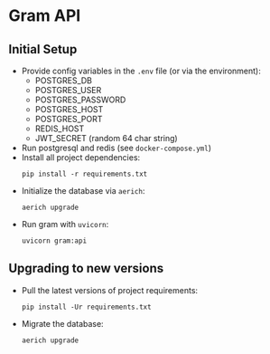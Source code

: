 # Gram API

## Initial Setup
- Provide config variables in the `.env` file (or via the environment):
  - POSTGRES_DB
  - POSTGRES_USER
  - POSTGRES_PASSWORD
  - POSTGRES_HOST
  - POSTGRES_PORT
  - REDIS_HOST
  - JWT_SECRET (random 64 char string)
- Run postgresql and redis (see `docker-compose.yml`)
- Install all project dependencies:
  ```shell
  pip install -r requirements.txt
  ```
- Initialize the database via `aerich`:
  ```shell
  aerich upgrade
  ```
- Run gram with `uvicorn`:
  ```shell
  uvicorn gram:api
  ```

## Upgrading to new versions
- Pull the latest versions of project requirements:
  ```shell
  pip install -Ur requirements.txt
  ```
- Migrate the database:
  ```shell
  aerich upgrade
  ```

